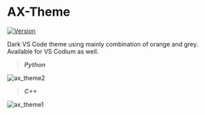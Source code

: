 # AX-Theme
[![Version](https://vsmarketplacebadge.apphb.com/version/eventhorizon.ax-theme.svg)](https://marketplace.visualstudio.com/items?itemName=EventHorizon.ax-theme)

Dark VS Code theme using mainly combination of orange and grey. Available for VS Codium as well.

> ***Python***

![ax_theme2](https://user-images.githubusercontent.com/72461989/181757171-e1c5d10b-b584-49a6-8ff5-9742f88dae45.png)

> ***C++***

![ax_theme1](https://user-images.githubusercontent.com/72461989/181757206-3c0362f7-3cbb-4515-8529-d965016b3ea8.png)

